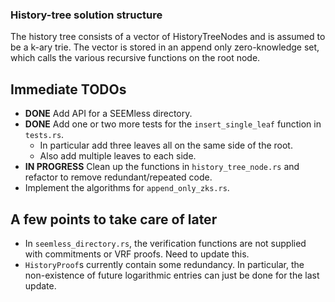 ### History-tree solution structure

The history tree consists of a vector of HistoryTreeNodes and is assumed to be a k-ary trie. The vector is stored in an append only zero-knowledge set, which calls the various recursive functions on the root node.


## Immediate TODOs

* **DONE** Add API for a SEEMless directory.
* **DONE** Add one or two more tests for the `insert_single_leaf` function in `tests.rs`.
    - In particular add three leaves all on the same side of the root.
    - Also add multiple leaves to each side.
* **IN PROGRESS** Clean up the functions in `history_tree_node.rs` and refactor to remove redundant/repeated code.
* Implement the algorithms for `append_only_zks.rs`.


## A few points to take care of later

* In `seemless_directory.rs`, the verification functions are not supplied with commitments or VRF proofs. Need to update this.
* `HistoryProof`s currently contain some redundancy. In particular, the non-existence of future logarithmic entries can just be done for the last update.
